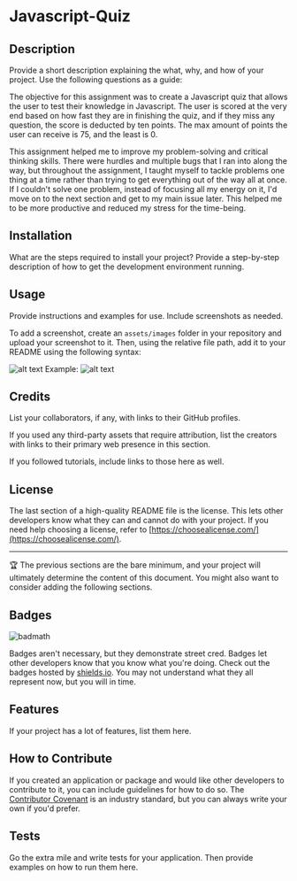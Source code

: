 # Javascript-Quiz

## Description

Provide a short description explaining the what, why, and how of your project. Use the following questions as a guide:

The objective for this assignment was to create a Javascript quiz that allows the user to test their knowledge in Javascript. The user is scored at the very end based on how fast they are in finishing the quiz, and if they miss any question, the score is deducted by ten points. The max amount of points the user can receive is 75, and the least is 0.

This assignment helped me to improve my problem-solving and critical thinking skills. There were hurdles and multiple bugs that I ran into along the way, but throughout the assignment, I taught myself to tackle problems one thing at a time rather than trying to get everything out of the way all at once. If I couldn't solve one problem, instead of focusing all my energy on it, I'd move on to the next section and get to my main issue later. This helped me to be more productive and reduced my stress for the time-being.



## Installation

What are the steps required to install your project? Provide a step-by-step description of how to get the development environment running.

## Usage

Provide instructions and examples for use. Include screenshots as needed.

To add a screenshot, create an `assets/images` folder in your repository and upload your screenshot to it. Then, using the relative file path, add it to your README using the following syntax:

![alt text](assets/images/screenshot.png)
Example: 
![alt text](Develop/assets/images/horiseon-module1-screenshot-2.png)
## Credits

List your collaborators, if any, with links to their GitHub profiles.

If you used any third-party assets that require attribution, list the creators with links to their primary web presence in this section.

If you followed tutorials, include links to those here as well.

## License

The last section of a high-quality README file is the license. This lets other developers know what they can and cannot do with your project. If you need help choosing a license, refer to [https://choosealicense.com/](https://choosealicense.com/).

---

🏆 The previous sections are the bare minimum, and your project will ultimately determine the content of this document. You might also want to consider adding the following sections.

## Badges

![badmath](https://img.shields.io/github/languages/top/nielsenjared/badmath)

Badges aren't necessary, but they demonstrate street cred. Badges let other developers know that you know what you're doing. Check out the badges hosted by [shields.io](https://shields.io/). You may not understand what they all represent now, but you will in time.

## Features

If your project has a lot of features, list them here.

## How to Contribute

If you created an application or package and would like other developers to contribute to it, you can include guidelines for how to do so. The [Contributor Covenant](https://www.contributor-covenant.org/) is an industry standard, but you can always write your own if you'd prefer.

## Tests

Go the extra mile and write tests for your application. Then provide examples on how to run them here.
